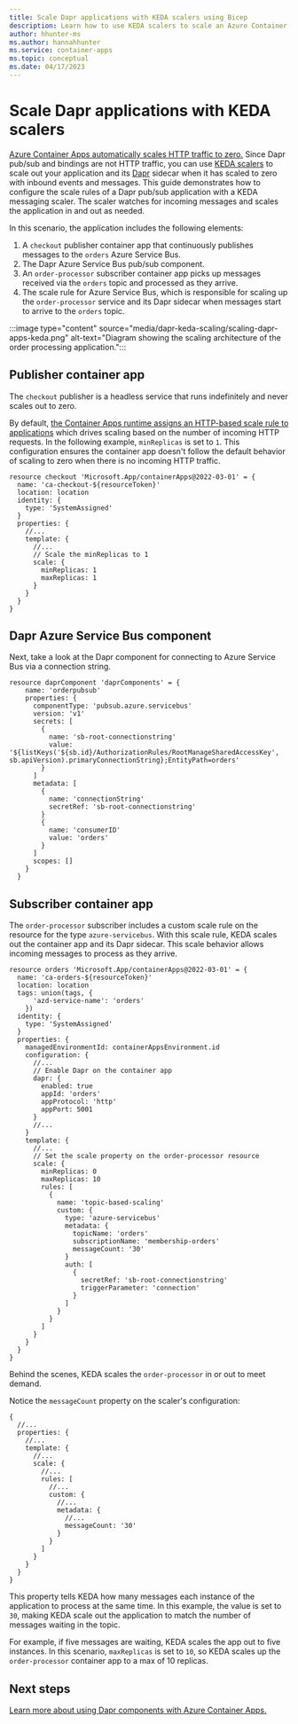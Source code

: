 ```yaml
---
title: Scale Dapr applications with KEDA scalers using Bicep
description: Learn how to use KEDA scalers to scale an Azure Container App and its Dapr sidecar. 
author: hhunter-ms
ms.author: hannahhunter
ms.service: container-apps
ms.topic: conceptual 
ms.date: 04/17/2023
---
```


# Scale Dapr applications with KEDA scalers

[Azure Container Apps automatically scales HTTP traffic to zero.](./scale-app.md) Since Dapr pub/sub and bindings are not HTTP traffic, you can use [KEDA scalers](https://keda.sh/) to scale out your application and its [Dapr](https://docs.dapr.io/) sidecar when it has scaled to zero with inbound events and messages. This guide demonstrates how to configure the scale rules of a Dapr pub/sub application with a KEDA messaging scaler. The scaler watches for incoming messages and scales the application in and out as needed. 

In this scenario, the application includes the following elements:
1. A `checkout` publisher container app that continuously publishes messages to the `orders` Azure Service Bus.
1. The Dapr Azure Service Bus pub/sub component.
1. An `order-processor` subscriber container app picks up messages received via the `orders` topic and processed as they arrive.
1. The scale rule for Azure Service Bus, which is responsible for scaling up the `order-processor` service and its Dapr sidecar when messages start to arrive to the `orders` topic.

:::image type="content" source="media/dapr-keda-scaling/scaling-dapr-apps-keda.png" alt-text="Diagram showing the scaling architecture of the order processing application.":::

## Publisher container app

The `checkout` publisher is a headless service that runs indefinitely and never scales out to zero. 

By default, [the Container Apps runtime assigns an HTTP-based scale rule to applications](./scale-app.md) which drives scaling based on the number of incoming HTTP requests. In the following example, `minReplicas` is set to `1`. This configuration ensures the container app doesn't follow the default behavior of scaling to zero when there is no incoming HTTP traffic. 

```bicep
resource checkout 'Microsoft.App/containerApps@2022-03-01' = {
  name: 'ca-checkout-${resourceToken}'
  location: location
  identity: {
    type: 'SystemAssigned'
  }
  properties: {
    //...
    template: {
      //...
      // Scale the minReplicas to 1
      scale: {
        minReplicas: 1
        maxReplicas: 1
      }
    }
  }
}
```

## Dapr Azure Service Bus component

Next, take a look at the Dapr component for connecting to Azure Service Bus via a connection string.

```bicep
resource daprComponent 'daprComponents' = {
    name: 'orderpubsub'
    properties: {
      componentType: 'pubsub.azure.servicebus'
      version: 'v1'
      secrets: [
        {
          name: 'sb-root-connectionstring'
          value: '${listKeys('${sb.id}/AuthorizationRules/RootManageSharedAccessKey', sb.apiVersion).primaryConnectionString};EntityPath=orders'
        }
      ]
      metadata: [
        {
          name: 'connectionString'
          secretRef: 'sb-root-connectionstring'
        }
        {
          name: 'consumerID'
          value: 'orders'
        }
      ]
      scopes: []
    }
  }
```

## Subscriber container app

The `order-processor` subscriber includes a custom scale rule on the resource for the type `azure-servicebus`. With this scale rule, KEDA scales out the container app and its Dapr sidecar. This scale behavior allows incoming messages to process as they arrive.

```bicep
resource orders 'Microsoft.App/containerApps@2022-03-01' = {
  name: 'ca-orders-${resourceToken}'
  location: location
  tags: union(tags, {
      'azd-service-name': 'orders'
    })
  identity: {
    type: 'SystemAssigned'
  }
  properties: {
    managedEnvironmentId: containerAppsEnvironment.id
    configuration: {
      //...
      // Enable Dapr on the container app
      dapr: {
        enabled: true
        appId: 'orders'
        appProtocol: 'http'
        appPort: 5001
      }
      //...
    }
    template: {
      //...
      // Set the scale property on the order-processor resource
      scale: {
        minReplicas: 0
        maxReplicas: 10
        rules: [
          {
            name: 'topic-based-scaling'
            custom: {
              type: 'azure-servicebus'
              metadata: {
                topicName: 'orders'
                subscriptionName: 'membership-orders'
                messageCount: '30'
              }
              auth: [
                {
                  secretRef: 'sb-root-connectionstring'
                  triggerParameter: 'connection'
                }
              ]
            }
          }
        ]
      }
    }
  }
}
```

Behind the scenes, KEDA scales the `order-processor` in or out to meet demand.

Notice the `messageCount` property on the scaler's configuration:

```bicep
{
  //...
  properties: {
    //...
    template: {
      //...
      scale: {
        //...
        rules: [
          //...
          custom: {
            //...
            metadata: {
              //...
              messageCount: '30'
            }
          }
        ]
      }
    }
  }
}
```

This property tells KEDA how many messages each instance of the application to process at the same time. In this example, the value is set to `30`, making KEDA scale out the application to match the number of messages waiting in the topic.

For example, if five messages are waiting, KEDA scales the app out to five instances. In this scenario, `maxReplicas` is set to `10`, so KEDA scales up the `order-processor` container app to a max of 10 replicas.

## Next steps

[Learn more about using Dapr components with Azure Container Apps.](./dapr-overview.md)